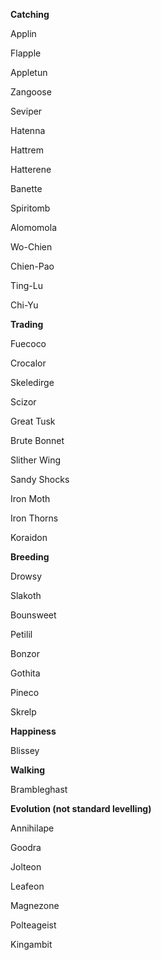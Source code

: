 **Catching**

Applin

Flapple

Appletun

Zangoose

Seviper

Hatenna

Hattrem

Hatterene

Banette

Spiritomb

Alomomola

Wo-Chien

Chien-Pao

Ting-Lu

Chi-Yu



**Trading**

Fuecoco

Crocalor

Skeledirge

Scizor

Great Tusk

Brute Bonnet

Slither Wing

Sandy Shocks

Iron Moth

Iron Thorns

Koraidon



**Breeding**

Drowsy

Slakoth

Bounsweet

Petilil

Bonzor

Gothita

Pineco

Skrelp



**Happiness**

Blissey



**Walking**

Brambleghast


**Evolution (not standard levelling)**

Annihilape

Goodra

Jolteon

Leafeon

Magnezone

Polteageist

Kingambit


